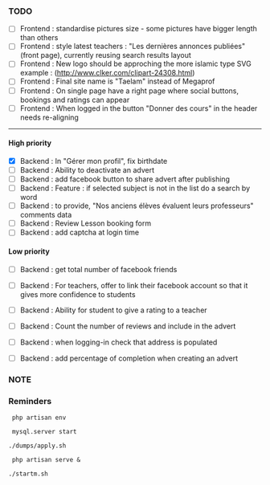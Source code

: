 ### TODO

- [ ] Frontend : standardise pictures size - some pictures have bigger length than others
- [ ] Frontend : style latest teachers : "Les dernières annonces publiées"(front page), currently reusing search results layout 
- [ ] Frontend : New logo should be approching the more islamic type SVG example : (http://www.clker.com/clipart-24308.html)
- [ ] Frontend : Final site name is "Taelam" instead of Megaprof
- [ ] Frontend : On single page have a right page where social buttons, bookings and ratings can appear
- [ ] Frontend : When logged in the button "Donner des cours" in the header needs re-aligning

--------------------------------------------------------------------------------

#### High priority

- [x] Backend : In "Gérer mon profil", fix birthdate
- [ ] Backend : Ability to deactivate an advert
- [ ] Backend : add facebook button to share advert after publishing
- [ ] Backend : Feature : if selected subject is not in the list do a search by word
- [ ] Backend : to provide, "Nos anciens élèves évaluent leurs professeurs" comments data
- [ ] Backend : Review Lesson booking form
- [ ] Backend : add captcha at login time

#### Low priority
- [ ] Backend : get total number of facebook friends
- [ ] Backend : For teachers, offer to link their facebook account so that it gives more confidence to students
- [ ] Backend : Ability for student to give a rating to a teacher
- [ ] Backend : Count the number of reviews and include in the advert
- [ ] Backend : when logging-in check that address is populated
- [ ] Backend : add percentage of completion when creating an advert




### NOTE


### Reminders
` php artisan env`

` mysql.server start`

` ./dumps/apply.sh `

` php artisan serve &`

`./startm.sh`
